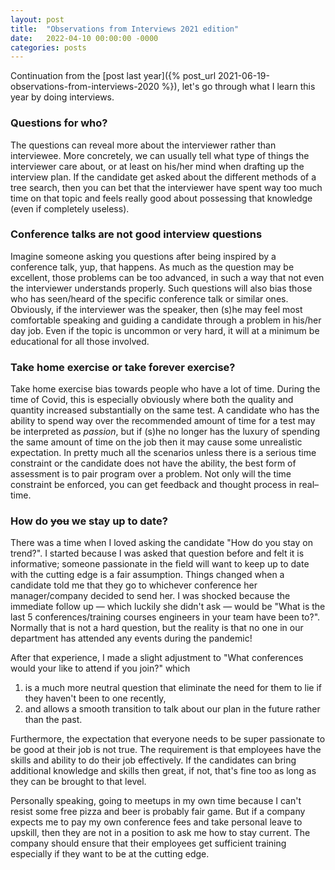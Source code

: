 ```yaml
---
layout: post
title:  "Observations from Interviews 2021 edition"
date:   2022-04-10 00:00:00 -0000
categories: posts
---
```


Continuation from the [post last year]({% post_url 2021-06-19-observations-from-interviews-2020 %}),
let's go through what I learn this year by doing interviews.

### Questions for who?

The questions can reveal more about the interviewer rather than interviewee.  More concretely,
we can usually tell what type of things the interviewer care about, or at least on
his/her mind when drafting up the interview plan.  If the candidate get asked about the different
methods of a tree search, then you can bet that the interviewer have spent way too much time
on that topic and feels really good about possessing that knowledge (even if completely useless).

### Conference talks are not good interview questions

Imagine someone asking you questions after being inspired by a conference talk, yup, that happens. As much
as the question may be excellent, those problems can be too advanced, in such a way that not even
the interviewer understands properly. Such questions will also bias those who has seen/heard of the
specific conference talk or similar ones.  Obviously, if the interviewer was the speaker, then (s)he may
feel most comfortable speaking and guiding a candidate through a problem in his/her day job.  Even
if the topic is uncommon or very hard, it will at a minimum be educational for all those involved. 

### Take home exercise or take forever exercise?

Take home exercise bias towards people who have a lot of time.  During the time of Covid, this is
especially obviously where both the quality and quantity increased substantially on the same test.
A candidate who has the ability to spend way over the recommended amount of time for a test
may be interpreted as *passion*, but if (s)he no longer has the luxury of spending the same amount of
time on the job then it may cause some unrealistic expectation.  In pretty much all the scenarios unless there
is a serious time constraint or the candidate does not have the ability, the best form of assessment is
to pair program over a problem. Not only will the time constraint be enforced, you can get
feedback and thought process in real&ndash;time.

### How do ~~you~~ we stay up to date?

There was a time when I loved asking the candidate "How do you stay on trend?".  I started because I was asked
that question before and felt it is informative; someone passionate in the field will want to keep up to date
with the cutting edge is a fair assumption.  Things changed when a candidate told me that they go to whichever
conference her manager/company decided to send her.  I was shocked because the immediate follow up &mdash; which
luckily she didn't ask &mdash; would be "What is the last 5 conferences/training courses engineers in your
team have been to?". Normally that is not a hard question, but the reality is that no one in our
department has attended any events during the pandemic!

After that experience, I made a slight adjustment to "What conferences would your like to attend if you join?"
which
1. is a much more neutral question that eliminate the need for them to lie if they haven't been to one recently,
2. and allows a smooth transition to talk about our plan in the future rather than the past.

Furthermore, the expectation that everyone needs to be super passionate to be good at their job is not true.
The requirement is that employees have the skills and ability to do their job effectively.  If the candidates can
bring additional knowledge and skills then great, if not, that's fine too as long as they can be brought to that
level.

Personally speaking, going to meetups in my own time because I can't resist some free pizza and beer is probably
fair game. But if a company expects me to pay my own conference fees and take personal leave to upskill, then
they are not in a position to ask me how to stay current.  The company should ensure that their employees get
sufficient training especially if they want to be at the cutting edge.  
